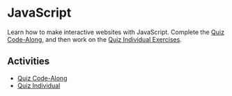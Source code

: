 # JavaScript
Learn how to make interactive websites with JavaScript. Complete the [Quiz Code-Along](QuizCodeAlong.md), and then work on the [Quiz Individual Exercises](QuizIndividual.md).

## Activities
- [Quiz Code-Along](QuizCodeAlong.md)
- [Quiz Individual](QuizIndividual.md)